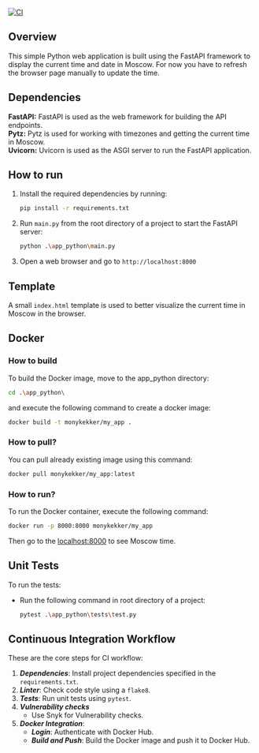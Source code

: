 [![CI](https://github.com/Tyu-cr/S24-core-course-labs/actions/workflows/main.yaml/badge.svg)](https://github.com/Tyu-cr/S24-core-course-labs/actions/workflows/main.yaml)

## Overview

This simple Python web application is built using the FastAPI framework to display the current time and date in Moscow.
For now you have to refresh the browser page manually to update the time.

## Dependencies

**FastAPI:** FastAPI is used as the web framework for building the API endpoints.  
**Pytz:** Pytz is used for working with timezones and getting the current time in Moscow.  
**Uvicorn:** Uvicorn is used as the ASGI server to run the FastAPI application.

## How to run

1. Install the required dependencies by running:
   ```bash
   pip install -r requirements.txt
   ```
2. Run `main.py` from the root directory of a project to start the FastAPI server:
    ```bash
    python .\app_python\main.py
    ```
3. Open a web browser and go to `http://localhost:8000`

## Template

A small `index.html` template is used to better visualize the current time in Moscow in the browser.

## Docker

### How to build

To build the Docker image, move to the app_python directory:

```bash
cd .\app_python\
```

and execute the following command to create a docker image:

```bash
docker build -t monykekker/my_app .
```

### How to pull?

You can pull already existing image using this command:

```bash
docker pull monykekker/my_app:latest
```

### How to run?

To run the Docker container, execute the following command:

```bash
docker run -p 8000:8000 monykekker/my_app
```

Then go to the [localhost:8000](http://localhost:8000/) to see Moscow time.

## Unit Tests

To run the tests:

- Run the following command in root directory of a project:

   ```bash
   pytest .\app_python\tests\test.py
   ```

## Continuous Integration Workflow

These are the core steps for CI workflow:

1. **_Dependencies_**: Install project dependencies specified in the `requirements.txt`.
2. **_Linter_**: Check code style using a `flake8`.
3. **_Tests_**: Run unit tests using `pytest`.
4. **_Vulnerability checks_**
    - Use Snyk for Vulnerability checks.
5. **_Docker Integration_**:
    - **_Login_**: Authenticate with Docker Hub.
    - **_Build and Push_**: Build the Docker image and push it to Docker Hub.